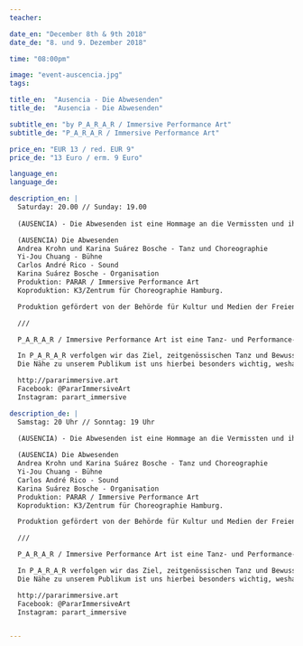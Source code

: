 ```yaml
---
teacher:

date_en: "December 8th & 9th 2018"
date_de: "8. und 9. Dezember 2018"

time: "08:00pm"

image: "event-auscencia.jpg"
tags:

title_en:  "Ausencia - Die Abwesenden"
title_de:  "Ausencia - Die Abwesenden"

subtitle_en: "by P_A_R_A_R / Immersive Performance Art"
subtitle_de: "P_A_R_A_R / Immersive Performance Art"

price_en: "EUR 13 / red. EUR 9"
price_de: "13 Euro / erm. 9 Euro"

language_en:
language_de:

description_en: |  
  Saturday: 20.00 // Sunday: 19.00  
  
  (AUSENCIA) - Die Abwesenden ist eine Hommage an die Vermissten und ihre Angehörige. Das Verschwinden von Einzelpersonen aus politischen Gründen ist in vielen Ländern, wie in unseren Herkunftsländern Mexiko und Brasilien, Alltag. (AUSENCIA) entstand aus unserer Motivation, der Abwesenheit durch gewaltsames Verschwindenlassen einen performativen Körper zu verleihen, der besonders anwesend ist. Persönliche Schmerzen treffen, vereinen und wandeln sich in ein Netz sich gegenseitig unterstützender Hände. Auf der Bühne lassen Tänzerinnen, zusammen mit dem Sound, dem Bühnenbild und der Präsenz des Publikums einen kollektiven Körper entstehen.  

  (AUSENCIA) Die Abwesenden  
  Andrea Krohn und Karina Suárez Bosche - Tanz und Choreographie  
  Yi-Jou Chuang - Bühne  
  Carlos André Rico - Sound  
  Karina Suárez Bosche - Organisation  
  Produktion: PARAR / Immersive Performance Art  
  Koproduktion: K3/Zentrum für Choreographie Hamburg.  

  Produktion gefördert von der Behörde für Kultur und Medien der Freien und Hansestadt Hamburg sowie durch die Hamburgische Kulturstiftung in 2017.  

  ///  

  P_A_R_A_R / Immersive Performance Art ist eine Tanz- und Performance-Plattform mit Sitz in Berlin, gegründet in 2015 von Karina Suárez Bosche (Choreographin), Andrea Krohn (Choreographin) und Cheng-Ting Chen (Szenografin).  

  In P_A_R_A_R verfolgen wir das Ziel, zeitgenössischen Tanz und Bewusstsein durch Bewegung vielfältig zu vermitteln. Dabei liegt unser Hauptaugenmerk in der Kreation tiefsinniger und herausfordernder Begegnungen zwischen uns und unserem Publikum. Wir entwickeln neue Konfigurationen um den Zuschauer_innen verschiedene Wahrnehmungen der performativen Situation zu ermöglichen. 
  Die Nähe zu unserem Publikum ist uns hierbei besonders wichtig, weshalb wir für unsere Stücke Vermittlungskonzepte erarbeiten, welche die Auseinandersetzung mit gesellschaftlichen Prozessen und die Erweiterung von Bewusstsein ermöglichen. Im April 2018 bot P_A_R_A_R, gefördert durch die Stiftung Erlebnis Kunst und in Kooperation mit Amelie Mallmann von Tanzscout Berlin, ein Vermittlungsformat an, mit dem Titel “Begegnung im Gehen”.  

  http://pararimmersive.art  
  Facebook: @PararImmersiveArt  
  Instagram: parart_immersive  

description_de: |
  Samstag: 20 Uhr // Sonntag: 19 Uhr  
  
  (AUSENCIA) - Die Abwesenden ist eine Hommage an die Vermissten und ihre Angehörige. Das Verschwinden von Einzelpersonen aus politischen Gründen ist in vielen Ländern, wie in unseren Herkunftsländern Mexiko und Brasilien, Alltag. (AUSENCIA) entstand aus unserer Motivation, der Abwesenheit durch gewaltsames Verschwindenlassen einen performativen Körper zu verleihen, der besonders anwesend ist. Persönliche Schmerzen treffen, vereinen und wandeln sich in ein Netz sich gegenseitig unterstützender Hände. Auf der Bühne lassen Tänzerinnen, zusammen mit dem Sound, dem Bühnenbild und der Präsenz des Publikums einen kollektiven Körper entstehen.

  (AUSENCIA) Die Abwesenden  
  Andrea Krohn und Karina Suárez Bosche - Tanz und Choreographie  
  Yi-Jou Chuang - Bühne  
  Carlos André Rico - Sound  
  Karina Suárez Bosche - Organisation  
  Produktion: PARAR / Immersive Performance Art  
  Koproduktion: K3/Zentrum für Choreographie Hamburg.  

  Produktion gefördert von der Behörde für Kultur und Medien der Freien und Hansestadt Hamburg sowie durch die Hamburgische Kulturstiftung in 2017.  

  ///  

  P_A_R_A_R / Immersive Performance Art ist eine Tanz- und Performance-Plattform mit Sitz in Berlin, gegründet in 2015 von Karina Suárez Bosche (Choreographin), Andrea Krohn (Choreographin) und Cheng-Ting Chen (Szenografin).  

  In P_A_R_A_R verfolgen wir das Ziel, zeitgenössischen Tanz und Bewusstsein durch Bewegung vielfältig zu vermitteln. Dabei liegt unser Hauptaugenmerk in der Kreation tiefsinniger und herausfordernder Begegnungen zwischen uns und unserem Publikum. Wir entwickeln neue Konfigurationen um den Zuschauer_innen verschiedene Wahrnehmungen der performativen Situation zu ermöglichen. 
  Die Nähe zu unserem Publikum ist uns hierbei besonders wichtig, weshalb wir für unsere Stücke Vermittlungskonzepte erarbeiten, welche die Auseinandersetzung mit gesellschaftlichen Prozessen und die Erweiterung von Bewusstsein ermöglichen. Im April 2018 bot P_A_R_A_R, gefördert durch die Stiftung Erlebnis Kunst und in Kooperation mit Amelie Mallmann von Tanzscout Berlin, ein Vermittlungsformat an, mit dem Titel “Begegnung im Gehen”.  

  http://pararimmersive.art  
  Facebook: @PararImmersiveArt  
  Instagram: parart_immersive  


---
```


